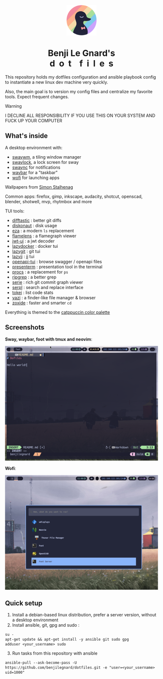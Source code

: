 <div align="center">
<img src="./blg-catppuccin-logo.webp" style="width: 100px; height: 100px;" alt="a duck silouhette on a rainbow background"/>

# Benji Le Gnard's<br/> d&nbsp;&nbsp;o&nbsp;&nbsp;t&nbsp;&nbsp;&nbsp;&nbsp;f&nbsp;&nbsp;i&nbsp;&nbsp;l&nbsp;&nbsp;e&nbsp;&nbsp;s

</div>

This repository holds my dotfiles configuration and ansible playbook config to instantiate a new linux dev machine very quickly.

Also, the main goal is to version my config files and centralize my favorite tools. Expect frequent changes.

> [!WARNING]
> I DECLINE ALL RESPONSIBILITY IF YOU USE THIS ON YOUR SYSTEM AND FUCK UP YOUR COMPUTER

## What's inside

A desktop environment with:
- [swaywm](https://swaywm.org/), a tiling window manager
- [swaylock](https://github.com/swaywm/swaylock#swaylock), a lock screen for sway
- [swaync](https://github.com/ErikReider/SwayNotificationCenter#readme) for notifications
- [waybar](https://github.com/Alexays/Waybar#waybar--) for a "taskbar"
- [wofi](https://hg.sr.ht/~scoopta/wofi/) for launching apps

Wallpapers from [Simon Stalhenag](http://www.simonstalenhag.se/)

Common apps: firefox, gimp, inkscape, audacity, shotcut, openscad, blender, shotwell, mvp, rhytmbox and more

TUI tools:
- [difftastic](https://github.com/Wilfred/difftastic#readme) : better git diffs
- [diskonaut](https://github.com/imsnif/diskonaut#diskonaut) : disk usage
- [eza](https://github.com/eza-community/eza#readme) : a modern `ls` replacement
- [flamelens](https://github.com/YS-L/flamelens#flamelens) : a flamegraph viewer
- [jwt-ui](https://github.com/jwt-rs/jwt-ui#readme) : a jwt decoder
- [lazydocker](https://github.com/jesseduffield/lazygit#readme) : docker tui
- [lazygit](https://github.com/jesseduffield/lazygit#readme) : git tui
- [lazyjj](https://github.com/Cretezy/lazyjj#lazyjj) : jj tui
- [openapi-tui](https://github.com/zaghaghi/openapi-tui#demo) : browse swagger / openapi files
- [presenterm](https://github.com/mfontanini/presenterm#presenterm) : presentation tool in the terminal
- [procs](https://github.com/dalance/procs) : a replacement for `ps`
- [ripgrep](https://github.com/BurntSushi/ripgrep#readme) : a better grep
- [serie](https://github.com/lusingander/serie#serie) : rich git commit graph viewer
- [serpl](https://github.com/yassinebridi/serpl#serpl) : search and replace interface
- [tokei](https://github.com/xampprocky/tokei#tokei-%E6%99%82%E8%A8%88) : list code stats
- [yazi](https://github.com/sxyazi/yazi#readme) : a finder-like file manager & browser
- [zoxide](https://github.com/ajeetdsouza/zoxide#zoxide) : faster and smarter `cd`

Everything is themed to the [catppuccin color palette](https://catppuccin.com/)

## Screenshots

__Sway, waybar, foot with tmux and neovim__:

![Screen shot of a linux OS running sway, waybar, foot with tmux and neovim](./docs/screenshot-1.png)

__Wofi__:

![Screen shot of a linux OS running wofi over sway](./docs/screenshot-2.png)

## Quick setup

1. Install a debian-based linux distribution, prefer a server version, without a desktop environment
2. Install ansible, git, gpg and sudo :
```
su -
apt-get update && apt-get install -y ansible git sudo gpg
adduser <your_username> sudo
```
3. Run tasks from this repository with ansible
```
ansible-pull --ask-become-pass -U https://github.com/benjilegnard/dotfiles.git -e "user=<your_username> uid=1000"
```
